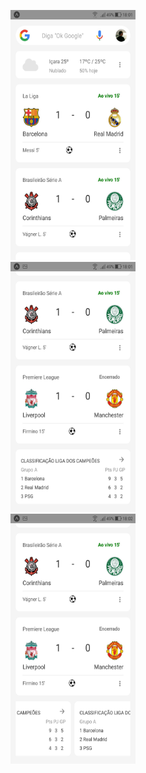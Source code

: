 <img src="assets/screenshot_1.jpg" alt="" height="400" width="200"><br><img src="assets/screenshot_2.jpg" alt="" height="400" width="200"><br><img src="assets/screenshot_3.jpg" alt="" height="400" width="200"><br>